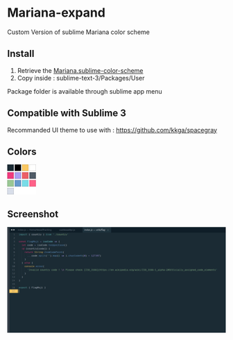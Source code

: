 # Mariana-expand
Custom Version of sublime Mariana color scheme

## Install

1. Retrieve the [Mariana.sublime-color-scheme](https://raw.githubusercontent.com/LoiKos/Mariana-expand/master/Mariana.sublime-color-scheme)
2. Copy inside : sublime-text-3/Packages/User

Package folder is available through sublime app menu 

## Compatible with Sublime 3

Recommanded UI theme to use with : https://github.com/kkga/spacegray

## Colors

![color palette](https://github.com/LoiKos/Mariana-expand/blob/master/Component%202.png)

## Screenshot
![Screenshot of Mariana expand](https://github.com/LoiKos/Mariana-expand/blob/master/Screenshot.png)

